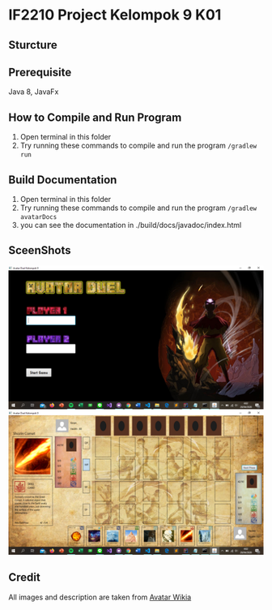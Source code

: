 # IF2210 Project Kelompok 9 K01

## Sturcture


## Prerequisite
Java 8,
JavaFx

## How to Compile and Run Program
1. Open terminal in this folder
2. Try running these commands to compile and run the program `/gradlew run`

## Build Documentation
1. Open terminal in this folder
2. Try running these commands to compile and run the program `/gradlew avatarDocs`
3. you can see the documentation in ./build/docs/javadoc/index.html

## SceenShots
![Image1](./screenshots/capture1.png)
![Image2](./screenshots/capture2.png)


## Credit
All images and description are taken from [Avatar Wikia](https://avatar.fandom.com/wiki/Avatar_Wiki)
